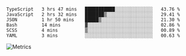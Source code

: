 <!--START_SECTION:waka-->

```text
TypeScript   3 hrs 47 mins   ███████████░░░░░░░░░░░░░░   43.76 %
JavaScript   2 hrs 32 mins   ███████▒░░░░░░░░░░░░░░░░░   29.41 %
JSON         1 hr 50 mins    █████▒░░░░░░░░░░░░░░░░░░░   21.30 %
Bash         14 mins         ▓░░░░░░░░░░░░░░░░░░░░░░░░   02.86 %
SCSS         4 mins          ▒░░░░░░░░░░░░░░░░░░░░░░░░   00.89 %
YAML         3 mins          ░░░░░░░░░░░░░░░░░░░░░░░░░   00.63 %
```

<!--END_SECTION:waka-->

![Metrics](https://metrics.lecoq.io/TachibanaKimika?template=classic&base.activity=0&base.community=0&base.repositories=0&languages=1&isocalendar=1&isocalendar.duration=half-year&languages.limit=8&languages.sections=most-used&languages.colors=github&languages.threshold=0%25&languages.indepth=false&languages.recent.load=300&languages.recent.days=14&config.timezone=Asia%2FShanghai)
